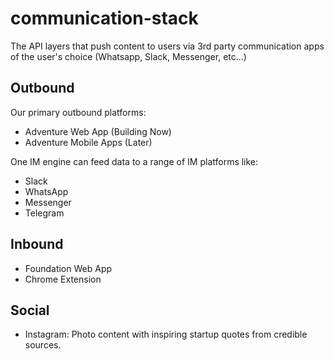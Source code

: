 # communication-stack

The API layers that push content to users via 3rd party communication apps of the user's choice (Whatsapp, Slack, Messenger, etc...)

## Outbound

Our primary outbound platforms:

- Adventure Web App (Building Now)
- Adventure Mobile Apps (Later)

One IM engine can feed data to a range of IM platforms like:

- Slack
- WhatsApp
- Messenger
- Telegram

## Inbound

- Foundation Web App
- Chrome Extension

## Social

- Instagram: Photo content with inspiring startup quotes from credible sources.
